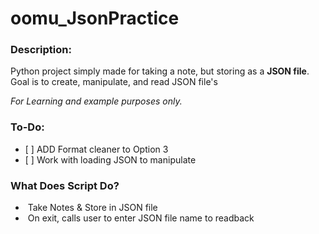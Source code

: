 # oomu_JsonPractice
### Description:

Python project simply made for taking a note, but storing as a **JSON file**. Goal is to create, manipulate, and read JSON file's 

_For Learning and example purposes only._

### To-Do:

*    [ ]  ADD Format cleaner to Option 3
*    [ ]  Work with loading JSON to manipulate

### What Does Script Do?

*    Take Notes & Store in JSON file
*    On exit, calls user to enter JSON file name to readback
